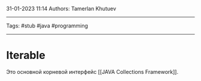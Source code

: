 31-01-2023
11:14
Authors: Tamerlan Khutuev
***
Tags: #stub #java #programming 
***
# Iterable

Это основной корневой интерфейс [[JAVA Collections Framework]].

